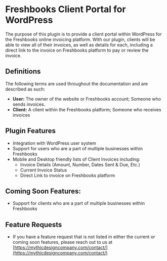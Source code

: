 # Freshbooks Client Portal for WordPress
The purpose of this plugin is to provide a client portal within WordPress for the Freshbooks online invoicing platform. With our plugin, clients will be able to view all of their invoices, as well as details for each, including a direct link to the invoice on Freshbooks platform to pay or review the invoice.

## Definitions
The following terms are used throughout the documentation and are described as such:
- **User:** The owner of the website or Freshbooks account; Someone who sends invoices.
- **Client:** A client within the Freshbooks platform; Someone who receives invoices

## Plugin Features
 - Integration with WordPress user system
 - Support for users who are a part of multiple businesses within Freshbooks
 - Mobile and Desktop friendly lists of Client Invoices including:
	 - Invoice Details (Amount, Number, Dates Sent & Due, Etc.)
	 - Current Invoice Status
	 - Direct Link to invoice on Freshbooks platform

## Coming Soon Features:
-  Support for clients who are a part of multiple businesses within Freshbooks

## Feature Requests
- If you have a feature request that is not listed in either the current or coming soon features, please reach out to us at [https://mythicdesigncompany.com/contact/](https://mythicdesigncompany.com/contact/)